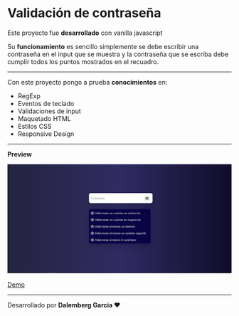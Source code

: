 # Validación de contraseña

Este proyecto fue **desarrollado** con vanilla javascript

Su **funcionamiento** es sencillo simplemente se debe escribir una contraseña en el input que se muestra y la contraseña que se escriba debe cumplir todos los puntos mostrados en el recuadro.

---

Con este proyecto pongo a prueba **conocimientos** en:
- RegExp
- Eventos de teclado
- Validaciones de input 
- Maquetado HTML
- Estilos CSS
- Responsive Design

---

**Preview**

![preview](./img/preview.JPG)

[Demo](https://dalemdev.github.io/validacion-de-contrasena/)

---

Desarrollado por **Dalemberg Garcia ♥** 